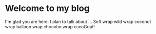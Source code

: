 # Welcome to my blog

I'm glad you are here. I plan to talk about ...
Soft wrap wild wrap coconut wrap balloon wrap chocobo wrap cocoGoat!
